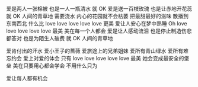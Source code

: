 爱是两人一张棉被
也是一人一瓶清水 就 OK
爱是送一百枝玫瑰
也是让赤地开花蕊 就 OK
人间的青草地 需要浇水
内心的花园就不会枯萎
把最甜最好的滋味
散播到东南西北
什么比
 love love love love love
  更美
爱让人安心在梦中熟睡
 Oh love love love love love
  最美
  美在每一个人都会
  爱是让人感动流泪
  也是停止制造伤悲 都答对
也是为陌生人破费 就 OK
 人间的青草地


爱肯付出的汗水
爱小王子的蔷薇
爱旅途上的兄弟姐妹
爱所有青山绿水
爱所有难忘约会
爱上对爱的体会
只有
 love love love love love
  最美
她会变成最安全的堡垒
美在只要用心都会学会
不用什么只为


爱让每人都有机会


